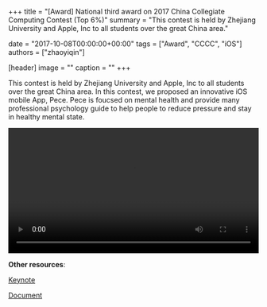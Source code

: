 +++
title = "[Award] National third award on 2017 China Collegiate Computing Contest (Top 6%)"
summary = "This contest is held by Zhejiang University and Apple, Inc to all students over the great China area."

date = "2017-10-08T00:00:00+00:00"
tags = ["Award", "CCCC", "iOS"]
authors = ["zhaoyiqin"]

[header]
image = ""
caption = ""
+++

This contest is held by Zhejiang University and Apple, Inc to all students over the great China area. In this contest, we proposed an innovative iOS mobile App, Pece. Pece is foucsed on mental health and provide many professional psychology guide to help people to reduce pressure and stay in healthy mental state.

<video id="video" controls="" style="width: 100%">
<source id="mp4" src="https://eyrie.coden.hk/space/?path=/c422/assets/zhaoyiqin/pece/PC1MinVideo.mov" type="video/mp4">
</video>

**Other resources**:

[Keynote](https://eyrie.coden.hk/space/?path=/c422/assets/zhaoyiqin/pece/PCKeynote.key)

[Document](https://eyrie.coden.hk/space/?path=/c422/assets/zhaoyiqin/pece/2017%E7%A7%BB%E5%8A%A8%E5%BA%94%E7%94%A8%E5%88%9B%E6%96%B0%E8%B5%9B-%E5%88%9D%E8%B5%9B.pdf)
